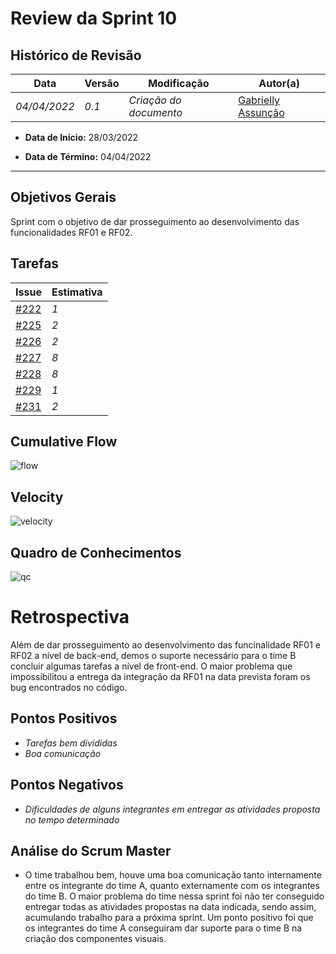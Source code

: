 # Review da Sprint 10

## Histórico de Revisão
| Data | Versão | Modificação | Autor(a) |
| --- | --- | --- | --- |
| _04/04/2022_ | _0.1_ | _Criação do documento_ | [Gabrielly Assunção](https://github.com/GabriellyAssuncao) |

- **Data de Início:** 28/03/2022

- **Data de Término:** 04/04/2022

---

## Objetivos Gerais
Sprint com o objetivo de dar prosseguimento ao desenvolvimento das funcionalidades RF01 e RF02.

## Tarefas
|**Issue** | **Estimativa** |
| --- | --- |
| [#222](https://github.com/fga-eps-mds/2021.2-Sigaa-Plus/issues/222) | _1_ |
| [#225](https://github.com/fga-eps-mds/2021.2-Sigaa-Plus/issues/225) |  _2_ |
| [#226](https://github.com/fga-eps-mds/2021.2-Sigaa-Plus/issues/226) |  _2_ |
| [#227](https://github.com/fga-eps-mds/2021.2-Sigaa-Plus/issues/227) |  _8_ |
| [#228](https://github.com/fga-eps-mds/2021.2-Sigaa-Plus/issues/228)|  _8_ |
| [#229](https://github.com/fga-eps-mds/2021.2-Sigaa-Plus/issues/229)|  _1_ |
| [#231](https://github.com/fga-eps-mds/2021.2-Sigaa-Plus/issues/231)|  _2_ |


## Cumulative Flow
![flow](https://user-images.githubusercontent.com/86726332/161639673-186a6460-9709-46a7-8441-6f4e05bacd6e.jpg)

## Velocity
![velocity](https://user-images.githubusercontent.com/86726332/161639658-e885c259-d582-466f-b769-b224e0987a3d.jpg)

## Quadro de Conhecimentos
![qc](https://user-images.githubusercontent.com/86726332/160493676-c94c58b8-e360-4a1b-8ea1-53d39902f5c3.jpg)


# Retrospectiva

Além de dar prosseguimento ao desenvolvimento das funcinalidade RF01 e RF02 a nível de back-end, demos o suporte necessário para o time B concluir algumas tarefas a nível de front-end. O maior problema que impossibilitou a entrega da integração da RF01 na data prevista foram os bug encontrados no código.

## Pontos Positivos
- _Tarefas bem divididas_
- _Boa comunicação_ 

## Pontos Negativos
- _Dificuldades de alguns integrantes em entregar as atividades proposta no tempo determinado_

## Análise do Scrum Master

- O time trabalhou bem, houve uma boa comunicação tanto internamente entre os integrante do time A, quanto externamente com os integrantes do time B. O maior problema do time nessa sprint foi não ter conseguido entregar todas as atividades propostas na data indicada, sendo assim, acumulando trabalho para a próxima sprint. Um ponto positivo foi que os integrantes do time A conseguiram dar suporte para o time B na criação dos componentes visuais.